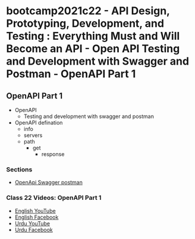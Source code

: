 # bootcamp2021c22 - API Design, Prototyping, Development, and Testing : Everything Must and Will Become an API - Open API Testing and Development with Swagger and Postman - OpenAPI Part 1

## OpenAPI Part 1

- OpenAPI
  - Testing and development with swagger and postman
- OpenAPI defination
  - info
  - servers
  - path
    - get
      - response

### Sections

- [OpenApi Swagger postman](./step07_openapi_swagger_postman)

### Class 22 Videos: OpenAPI Part 1

- [English YouTube](https://www.youtube.com/watch?v=8onLJFq2p4g&ab_channel=CertifiedUnicornDeveloper)
- [English Facebook](https://www.facebook.com/fb.anees.ahmed/videos/622179202270835)
- [Urdu YouTube](https://www.youtube.com/watch?v=J353SRPRE3s)
- [Urdu Facebook](https://www.facebook.com/Ai.SirQasim/videos/433136098201121)
